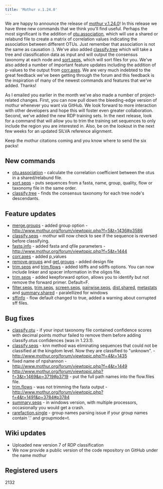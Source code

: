 ```yaml
---
title: 'Mothur v.1.24.0'
---
```

We are happy to announce the release of [mothur
v.1.24.0](mothur_v.1.24.0)! In this release we have three new
commands that we think you\'ll find useful. Perhaps the most significant
is the addition of [otu.association](otu.association), which
will use a shared or relabund file to create a matrix of correlation
values indicating the association between different OTUs. Just remember
that association is not the same as causation :). We\'ve also added
[classify.tree](classify.tree) which will take a tree and
classification data as input and will output the consensus taxonomy at
each node and [sort.seqs](sort.seqs), which will sort files
for you. We\'ve also added a number of important feature updates
including the addition of p-values to the output from
[corr.axes](corr.axes). We are very much indebted to the
great feedback we\'ve been getting through the forum and this feedback
is the inspiration of many of the newest commands and features that
we\'ve added. Thanks!

As I emailed you earlier in the month we\'ve also made a number of
project-related changes. First, you can now pull down the bleeding-edge
version of mothur whenever you want via GitHub. We look forward to more
interaction with other developers and hope this will foster even greater
collaboration. Second, we\'ve added the new RDP training sets. In the
next release, look for a command that will allow you to trim the
training set sequences to only include the region you are interested in.
Also, be on the lookout in the next few weeks for an updated SILVA
reference alignment.

Keep the mothur citations coming and you know where to send the six
packs!

## New commands

-   [otu.association](otu.association) - calculate the
    correlation coefficient between the otus in a shared/relabund file.
-   [sort.seqs](sort.seqs) - puts sequences from a fasta,
    name, group, quality, flow or taxonomy file in the same order.
-   [classify.tree](classify.tree) - finds the consensus
    taxonomy for each tree node\'s descendants.

## Feature updates

-   [merge.groups](merge.groups) - added group option -
    <http://www.mothur.org/forum/viewtopic.php?f=5&t=1436#p3586>
-   [classify.seqs](classify.seqs) - mothur will now check to
    see if the sequence is reversed before classifying.
-   [fastq.info](fastq.info) - added fasta and qfile
    parameters - <http://www.mothur.org/forum/viewtopic.php?f=5&t=1444>
-   [corr.axes](corr.axes) - added p\_values
-   [remove.groups](remove.groups) and
    [get.groups](get.groups) - added design file
-   [trim.seqs](trim.seqs) and
    [trim.flows](trim.flows) - added ldiffs and sdiffs
    options. You can now include linker and spacer information in the
    oligos file.
-   [trim.seqs](trim.seqs) - added keepforward option, allows
    you to identify but not remove the forward primer. Default=F.
-   [filter.seqs](filter.seqs),
    [trim.seqs](trim.seqs),
    [screen.seqs](screen.seqs),
    [pairwise.seqs](pairwise.seqs),
    [dist.shared](dist.shared),
    [metastats](metastats) and
    [summary.shared](summary.shared) - paralellized for
    windows
-   [sffinfo](sffinfo) - flow default changed to true, added
    a warning about corrupted sff files.

## Bug fixes

-   [classify.otu](classify.otu) - if your input taxonomy
    file contained confidence scores with decimal points mothur failed
    to remove them before adding classify.otus confidences (was in
    1.23.1).
-   [classify.seqs](classify.seqs) - knn method was
    eliminating sequences that could not be classified at the kingdom
    level. Now they are classified to \"unknown\". -
    <http://www.mothur.org/forum/viewtopic.php?f=4&t=1435>
-   fixed name of npshannon -
    <http://www.mothur.org/forum/viewtopic.php?f=4&t=1449>
-   <http://www.mothur.org/forum/viewtopic.php?f=3&t=1469&p=3719#p3719> -
    put the full path names into the flow.files file.
-   [trim.flows](trim.flows) - was not trimming the fasta
    output -
    <http://www.mothur.org/forum/viewtopic.php?f=4&t=1491&p=3784#p3784>
-   [summary.seqs](summary.seqs) - in windows version, with
    multiple processors, occasionally you would get a crash.
-   [rarefaction.single](rarefaction.single) - group names
    parsing issue if your group names contain \'.\' and groupmode=t.

## Wiki updates

-   Uploaded new version 7 of RDP classification
-   We now provide a public version of the code repository on GitHub
    under the name mothur

## Registered users

2132
